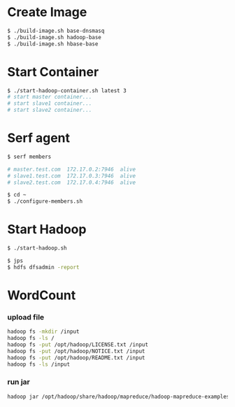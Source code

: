 # Create Image

```bash
$ ./build-image.sh base-dnsmasq
$ ./build-image.sh hadoop-base
$ ./build-image.sh hbase-base
```

# Start Container

```bash
$ ./start-hadoop-container.sh latest 3
# start master container...
# start slave1 container...
# start slave2 container...
```

# Serf agent

```bash
$ serf members

# master.test.com  172.17.0.2:7946  alive  
# slave1.test.com  172.17.0.3:7946  alive
# slave2.test.com  172.17.0.4:7946  alive

$ cd ~
$ ./configure-members.sh
```

# Start Hadoop

```bash
$ ./start-hadoop.sh

$ jps
$ hdfs dfsadmin -report
```

# WordCount

### upload file

```bash
hadoop fs -mkdir /input
hadoop fs -ls /
hadoop fs -put /opt/hadoop/LICENSE.txt /input
hadoop fs -put /opt/hadoop/NOTICE.txt /input
hadoop fs -put /opt/hadoop/README.txt /input
hadoop fs -ls /input
```

### run jar
```bash
hadoop jar /opt/hadoop/share/hadoop/mapreduce/hadoop-mapreduce-examples-2.7.3.jar wordcount /input /output
```


